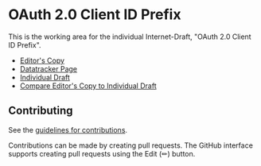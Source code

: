 # OAuth 2.0 Client ID Prefix

This is the working area for the individual Internet-Draft, "OAuth 2.0 Client ID Prefix".

* [Editor's Copy](https://drafts.aaronpk.com/oauth-client-id-prefix/draft-parecki-oauth-client-id-prefix.html)
* [Datatracker Page](https://datatracker.ietf.org/doc/draft-parecki-oauth-client-id-scheme)
* [Individual Draft](https://datatracker.ietf.org/doc/html/draft-parecki-oauth-client-id-scheme)
* [Compare Editor's Copy to Individual Draft](https://aaronpk.github.io/oauth-client-id-prefix/#go.draft-parecki-oauth-client-id-prefix.diff)


## Contributing

See the
[guidelines for contributions](https://github.com/aaronpk/oauth-client-id-prefix/blob/main/CONTRIBUTING.md).

Contributions can be made by creating pull requests.
The GitHub interface supports creating pull requests using the Edit (✏) button.

